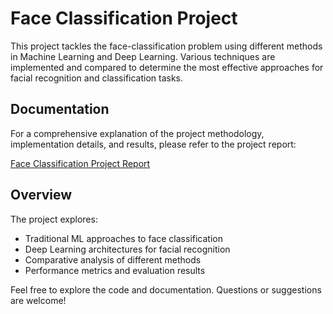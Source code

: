 # Face Classification Project

This project tackles the face-classification problem using different methods in Machine Learning and Deep Learning. Various techniques are implemented and compared to determine the most effective approaches for facial recognition and classification tasks.

## Documentation

For a comprehensive explanation of the project methodology, implementation details, and results, please refer to the project report:

[Face Classification Project Report](https://github.com/Noniro/Face-Classification/blob/master/ML-Final-Project.pdf)

## Overview

The project explores:
- Traditional ML approaches to face classification
- Deep Learning architectures for facial recognition
- Comparative analysis of different methods
- Performance metrics and evaluation results

Feel free to explore the code and documentation. Questions or suggestions are welcome!
